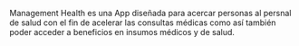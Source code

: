 Management Health es una App diseñada para acercar personas al persnal de salud con el fin de acelerar las consultas médicas como así también poder acceder a beneficios en insumos médicos y de salud.

